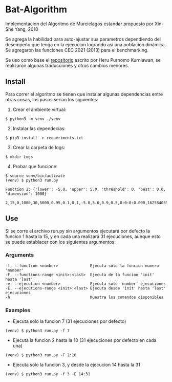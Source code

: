 # Bat-Algorithm
Implementacion del Algoritmo de Murcielagos estandar propuesto por Xin-She Yang, 2010

Se agrega la habilidad para auto-ajustar sus parametros dependiendo del desempeño que tenga en la ejecucion logrando así una poblacion dinámica.
Se agregaron las funciones CEC 2021 (2013) para el benchmarking.

Se uso como base el [repositorio](https://github.com/herukurniawan/bat-algorithm) escrito por Heru Purnomo Kurniawan, se realizaron algunas traducciones y otros cambios menores.

## Install
Para correr el algoritmo se tienen que instalar algunas dependencias entre otras cosas, los pasos serian los siguientes:

1. Crear el ambiente virtual:
```
$ python3 -m venv ./venv
```

2. Instalar las dependecias:
```
$ pip3 install -r requeriments.txt
```

3. Crear la carpeta de logs:
```
$ mkdir Logs
```
4. Probar que funcione:
```
$ source venv/bin/activate
(venv) $ python3 run.py

Function 2: {'lower': -5.0, 'upper': 5.0, 'threshold': 0, 'best': 0.0, 'dimension': 1000}

2,15,0,1000,30,5000,0.95,0.1,0,1,-5.0,5.0,0.9,0.5,0:0:0:0.000,1625840350,0.0,"125694.67361923706"
```
## Use
Si se corre el archivo run.py sin argumentos ejecutará por defecto la funcion 1 hasta la 15, y en cada una realizará 31 ejecuciones, aunque esto se puede establacer con los siguientes argumentos:

### Arguments
```
-f, --function <number>              Ejecuta solo la funcion numero 'number'
-F, --functions-range <init>:<last>  Ejecuta de la funcion 'init' hasta 'last'
-e, --ejecution <number>             Ejecuta solo 'number' ejecuciones
-E, --ejecutions-range <init>:<last> Ejecuta desde 'init' hasta 'last' ejecuciones
-h                                   Muestra los comandos disponibles
```
### Examples
* Ejecuta solo la funcion 7 (31 ejecuciones por defecto)
```
(venv) $ python3 run.py -f 7
```

* Ejecuta la funcion 2 hasta la 10 (31 ejecuciones por defecto en cada una)
```
(venv) $ python3 run.py -F 2:10
```

* Ejecuta solo la funcion 3, y desde la ejecucion 14 hasta la 31
```
(venv) $ python3 run.py -f 3 -E 14:31
```
